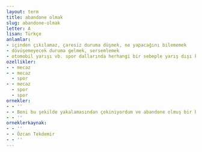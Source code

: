 ```yaml
---
layout: term
title: abandone olmak
slug: abandone-olmak
letter: A
lisan: Türkçe
anlamlar:
- içinden çıkılamaz, çaresiz duruma düşmek, ne yapacağını bilememek
- dövüşemeyecek duruma gelmek, sersemlemek
- otomobil yarışı vb. spor dallarında herhangi bir sebeple yarış dışı kalmak
ozellikler:
- - mecaz
- - mecaz
  - spor
- - mecaz
  - spor
  - spor
ornekler:
- - ''
- - Beni bu şekilde yakalamasından çekiniyordum ve abandone olmuş bir boksör gibi köşeye çekiliyordum hemen.
- - ''
orneklerkaynak:
- - ''
- - Özcan Tekdemir
- - ''
---
```

